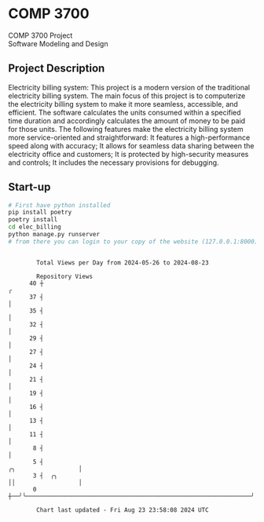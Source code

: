 # COMP 3700
COMP 3700 Project  
Software Modeling and Design
## Project Description
Electricity billing system: This project is a modern version of the traditional electricity billing system. The main focus of this project is to computerize the electricity billing system to make it more seamless, accessible, and efficient. The software calculates the units consumed within a specified time duration and accordingly calculates the amount of money to be paid for those units. The following features make the electricity billing system more service-oriented and straightforward: It features a high-performance speed along with accuracy; It allows for seamless data sharing between the electricity office and customers; It is protected by high-security measures and controls; It includes the necessary provisions for debugging.

## Start-up
```bash
# First have python installed
pip install poetry
poetry install
cd elec_billing
python manage.py runserver
# from there you can login to your copy of the website (127.0.0.1:8000), default creds are admin/admin
```

```

        Total Views per Day from 2024-05-26 to 2024-08-23

        Repository Views
      40 ┼                                                                                        ╭
      37 ┤                                                                                        │
      35 ┤                                                                                        │
      32 ┤                                                                                        │
      29 ┤                                                                                        │
      27 ┤                                                                                        │
      24 ┤                                                                                        │
      21 ┤                                                                                        │
      19 ┤                                                                                        │
      16 ┤                                                                                        │
      13 ┤                                                                                        │
      11 ┤                                                                                        │
       8 ┤                                                                                        │
       5 ┤                                                                    ╭╮                  │
       3 ┤  ╭╮                                                                ││                  │
       0 ┼──╯╰────────────────────────────────────────────────────────────────╯╰──────────────────╯

        Chart last updated - Fri Aug 23 23:58:08 2024 UTC
        
```
